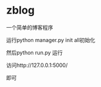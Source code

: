 zblog
=====

一个简单的博客程序

运行python manager.py init all初始化

然后python run.py 运行

访问http://127.0.0.1:5000/

即可
